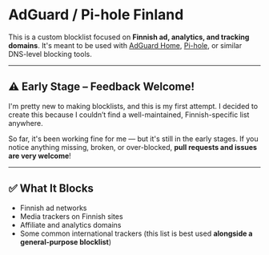 # AdGuard / Pi-hole Finland
This is a custom blocklist focused on **Finnish ad, analytics, and tracking domains**. It's meant to be used with [AdGuard Home](https://adguard.com/en/adguard-home/overview.html), [Pi-hole](https://pi-hole.net/), or similar DNS-level blocking tools.

---

## ⚠️ Early Stage – Feedback Welcome!

I'm pretty new to making blocklists, and this is my first attempt. I decided to create this because I couldn’t find a well-maintained, Finnish-specific list anywhere.

So far, it's been working fine for me — but it's still in the early stages. If you notice anything missing, broken, or over-blocked, **pull requests and issues are very welcome**!

---

## ✅ What It Blocks

- Finnish ad networks
- Media trackers on Finnish sites
- Affiliate and analytics domains 
- Some common international trackers (this list is best used **alongside a general-purpose blocklist**)
